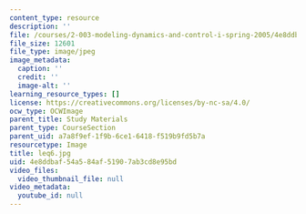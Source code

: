 ```yaml
---
content_type: resource
description: ''
file: /courses/2-003-modeling-dynamics-and-control-i-spring-2005/4e8ddbaf54a584af51907ab3cd8e95bd_leq6.jpg
file_size: 12601
file_type: image/jpeg
image_metadata:
  caption: ''
  credit: ''
  image-alt: ''
learning_resource_types: []
license: https://creativecommons.org/licenses/by-nc-sa/4.0/
ocw_type: OCWImage
parent_title: Study Materials
parent_type: CourseSection
parent_uid: a7a8f9ef-1f9b-6ce1-6418-f519b9fd5b7a
resourcetype: Image
title: leq6.jpg
uid: 4e8ddbaf-54a5-84af-5190-7ab3cd8e95bd
video_files:
  video_thumbnail_file: null
video_metadata:
  youtube_id: null
---
```

